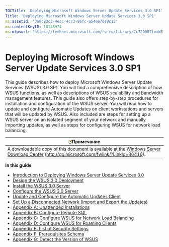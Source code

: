 ```yaml
---
TOCTitle: 'Deploying Microsoft Windows Server Update Services 3.0 SP1'
Title: 'Deploying Microsoft Windows Server Update Services 3.0 SP1'
ms:assetid: '3a8c83c3-4eac-4cc3-86fc-a54e67de9c12'
ms:contentKeyID: 18148974
ms:mtpsurl: 'https://technet.microsoft.com/ru-ru/library/Cc720507(v=WS.10)'
---
```


Deploying Microsoft Windows Server Update Services 3.0 SP1
==========================================================

This guide describes how to deploy Microsoft Windows Server Update Services (WSUS) 3.0 SP1. You will find a comprehensive description of how WSUS functions, as well as descriptions of WSUS scalability and bandwidth management features. This guide also offers step-by-step procedures for installation and configuration of the WSUS server. You will read how to update and configure Automatic Updates on client workstations and servers that will be updated by WSUS. Also included are steps for setting up a WSUS server on an isolated segment of your network and manually importing updates, as well as steps for configuring WSUS for network load balancing.

| ![](/security-updates/images/Cc720507.note(WS.10).gif)Примечание                                                                                                             |
|-----------------------------------------------------------------------------------------------------------------------------------------------------------------------------------------|
| A downloadable copy of this document is available at the [Windows Server Download Center](http://go.microsoft.com/fwlink/?linkid=86416) (http://go.microsoft.com/fwlink/?LinkId=86416). |

**In this guide**

-   [Introduction to Deploying Windows Server Update Services 3.0](https://technet.microsoft.com/e15d2c45-a2a3-4ac2-96d4-b8cae5facf79)
-   [Design the WSUS 3.0 Deployment](https://technet.microsoft.com/45aa4ae3-31c8-4a0b-a472-c665052b2d37)
-   [Install the WSUS 3.0 Server](https://technet.microsoft.com/71ff9545-c2dd-4825-8aae-b442bbd07daa)
-   [Configure the WSUS 3.0 Server](https://technet.microsoft.com/fb7bffd7-8490-4ff0-a4c4-b8062c15b76c)
-   [Update and Configure the Automatic Updates Client](https://technet.microsoft.com/f02af94a-8a7b-49fc-9973-b576b942c5b9)
-   [Set Up a Disconnected Network (Import and Export the Updates)](https://technet.microsoft.com/348e3856-0b8b-4879-88fd-f791a9c9669c)
-   [Appendix A: Unattended Installations](https://technet.microsoft.com/89f11fc7-95b2-4ec4-b313-832b00fa315e)
-   [Appendix B: Configure Remote SQL](https://technet.microsoft.com/d7183651-b9fb-4288-a15f-33032c40ce2d)
-   [Appendix C: Configure WSUS for Network Load Balancing](https://technet.microsoft.com/b17d7555-81fd-4e32-8e8b-92b4c7922116)
-   [Appendix D: Configure WSUS for Roaming Clients](https://technet.microsoft.com/b97dce57-6a12-4135-88db-f83fa3debbb6)
-   [Appendix E: List of Security Settings](https://technet.microsoft.com/94d7ad52-2e22-46c6-b976-7a47cb956610)
-   [Appendix F: Prerequisites Schema](https://technet.microsoft.com/b79857ab-5037-47bc-bca9-65c3a755e4f5)
-   [Appendix G: Detect the Version of WSUS](https://technet.microsoft.com/2f276be4-f276-4bec-a565-c8757c6736b8)
